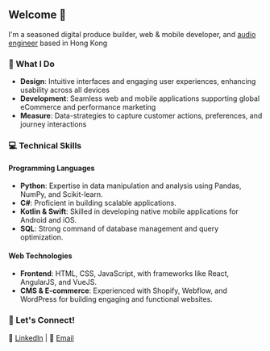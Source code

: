 <h2>Welcome 👋</h2>

<p>I'm a seasoned digital produce builder, web & mobile developer, and <a href="https://audiolabhk.com" target="_blank">audio engineer</a> based in Hong Kong</p>

<h3>🚀 What I Do</h3>
<ul>
    <li><strong>Design</strong>: Intuitive interfaces and engaging user experiences, enhancing usability across all devices</li>
    <li><strong>Development</strong>: Seamless web and mobile applications supporting global eCommerce and performance marketing</li>
    <li><strong>Measure</strong>: Data-strategies to capture customer actions, preferences, and journey interactions</li>
</ul>

<h3>💻 Technical Skills</h3>

<h4>Programming Languages</h4>
<ul>
    <li><strong>Python</strong>: Expertise in data manipulation and analysis using Pandas, NumPy, and Scikit-learn.</li>
    <li><strong>C#</strong>: Proficient in building scalable applications.</li>
    <li><strong>Kotlin & Swift</strong>: Skilled in developing native mobile applications for Android and iOS.</li>
    <li><strong>SQL</strong>: Strong command of database management and query optimization.</li>
</ul>

<h4>Web Technologies</h4>
<ul>
    <li><strong>Frontend</strong>: HTML, CSS, JavaScript, with frameworks like React, AngularJS, and VueJS.</li>
    <li><strong>CMS & E-commerce</strong>: Experienced with Shopify, Webflow, and WordPress for building engaging and functional websites.</li>
</ul>

<h3>🌟 Let's Connect!</h3>

<p>🔗 <a href="https://www.linkedin.com/in/zonggu" target="_blank">LinkedIn</a> | 📧 <a href="mailto:zonghgu@gmail.com">Email</a></p>
